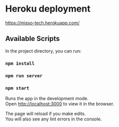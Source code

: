 # Heroku deployment

https://misso-tech.herokuapp.com/

## Available Scripts

In the project directory, you can run:
### `npm install`
### `npm run server`
### `npm start`

Runs the app in the development mode.\
Open [http://localhost:3000](http://localhost:3000) to view it in the browser.

The page will reload if you make edits.\
You will also see any lint errors in the console.
